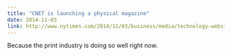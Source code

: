 ```yaml
---
title: "CNET is launching a physical magazine"
date: 2014-11-03
link: http://www.nytimes.com/2014/11/03/business/media/technology-website-cnet-to-jump-from-screen-to-page.html
---
```

 Because the print industry is doing so well right now.
